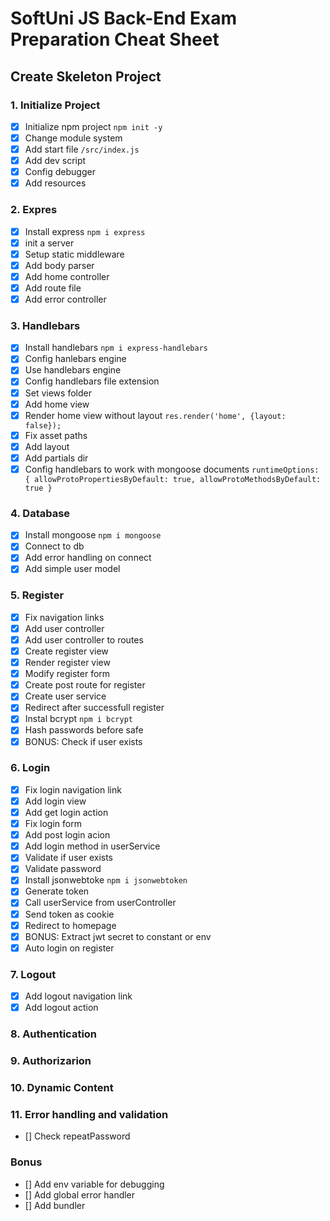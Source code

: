 # SoftUni JS Back-End Exam Preparation Cheat Sheet

## Create Skeleton Project

### 1. Initialize Project

-  [x] Initialize npm project `npm init -y`
-  [x] Change module system
-  [x] Add start file `/src/index.js`
-  [x] Add dev script
-  [x] Config debugger
-  [x] Add resources

### 2. Expres

-  [x] Install express `npm i express`
-  [x] init a server
-  [x] Setup static middleware
-  [x] Add body parser
-  [x] Add home controller
-  [x] Add route file
-  [x] Add error controller

### 3. Handlebars

-  [x] Install handlebars `npm i express-handlebars`
-  [x] Config hanlebars engine
-  [x] Use handlebars engine
-  [x] Config handlebars file extension
-  [x] Set views folder
-  [x] Add home view
-  [x] Render home view without layout `res.render('home', {layout: false});`
-  [x] Fix asset paths
-  [x] Add layout
-  [x] Add partials dir
-  [x] Config handlebars to work with mongoose documents `runtimeOptions: { allowProtoPropertiesByDefault: true, allowProtoMethodsByDefault: true }`

### 4. Database

-  [x] Install mongoose `npm i mongoose`
-  [x] Connect to db
-  [x] Add error handling on connect
-  [x] Add simple user model

### 5. Register

-  [x] Fix navigation links
-  [x] Add user controller
-  [x] Add user controller to routes
-  [x] Create register view
-  [x] Render register view
-  [x] Modify register form
-  [x] Create post route for register
-  [x] Create user service
-  [x] Redirect after successfull register
-  [x] Instal bcrypt `npm i bcrypt`
-  [x] Hash passwords before safe
-  [x] BONUS: Check if user exists

### 6. Login

-  [x] Fix login navigation link
-  [x] Add login view
-  [x] Add get login action
-  [x] Fix login form
-  [x] Add post login acion
-  [x] Add login method in userService
-  [x] Validate if user exists
-  [x] Validate password
-  [x] Install jsonwebtoke `npm i jsonwebtoken`
-  [x] Generate token
-  [x] Call userService from userController
-  [x] Send token as cookie
-  [x] Redirect to homepage
-  [x] BONUS: Extract jwt secret to constant or env
-  [x] Auto login on register

### 7. Logout

-  [x] Add logout navigation link
-  [x] Add logout action

### 8. Authentication

### 9. Authorizarion

### 10. Dynamic Content

### 11. Error handling and validation

-  [] Check repeatPassword

### Bonus

-  [] Add env variable for debugging
-  [] Add global error handler
-  [] Add bundler

